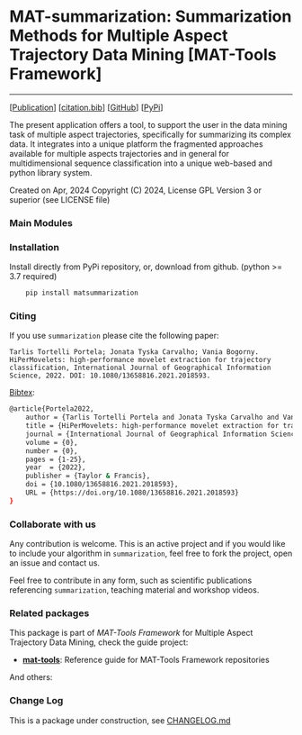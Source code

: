 # MAT-summarization: Summarization Methods for Multiple Aspect Trajectory Data Mining \[MAT-Tools Framework\]
---

\[[Publication](#)\] \[[citation.bib](citation.bib)\] \[[GitHub](https://github.com/mat-analysis/mat-summarization)\] \[[PyPi](https://pypi.org/project/mat-summarization/)\]


The present application offers a tool, to support the user in the data mining task of multiple aspect trajectories, specifically for summarizing its complex data. It integrates into a unique platform the fragmented approaches available for multiple aspects trajectories and in general for multidimensional sequence classification into a unique web-based and python library system. 

Created on Apr, 2024
Copyright (C) 2024, License GPL Version 3 or superior (see LICENSE file)

### Main Modules



### Installation

Install directly from PyPi repository, or, download from github. (python >= 3.7 required)

```bash
    pip install matsummarization
```

### Citing

If you use `summarization` please cite the following paper:

    Tarlis Tortelli Portela; Jonata Tyska Carvalho; Vania Bogorny. HiPerMovelets: high-performance movelet extraction for trajectory classification, International Journal of Geographical Information Science, 2022. DOI: 10.1080/13658816.2021.2018593.

[Bibtex](citation.bib):

```bash
@article{Portela2022,
    author = {Tarlis Tortelli Portela and Jonata Tyska Carvalho and Vania Bogorny},
    title = {HiPerMovelets: high-performance movelet extraction for trajectory classification},
    journal = {International Journal of Geographical Information Science},
    volume = {0},
    number = {0},
    pages = {1-25},
    year  = {2022},
    publisher = {Taylor & Francis},
    doi = {10.1080/13658816.2021.2018593},
    URL = {https://doi.org/10.1080/13658816.2021.2018593}
}
```

### Collaborate with us

Any contribution is welcome. This is an active project and if you would like to include your algorithm in `summarization`, feel free to fork the project, open an issue and contact us.

Feel free to contribute in any form, such as scientific publications referencing `summarization`, teaching material and workshop videos.

### Related packages

This package is part of _MAT-Tools Framework_ for Multiple Aspect Trajectory Data Mining, check the guide project:

- **[mat-tools](https://github.com/mat-analysis/mat-tools)**: Reference guide for MAT-Tools Framework repositories

And others:



### Change Log

This is a package under construction, see [CHANGELOG.md](./CHANGELOG.md)
